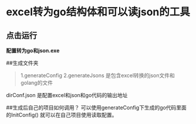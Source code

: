 
# excel转为go结构体和可以读json的工具



## 点击运行
**配置转为go和json.exe**


##生成文件夹
> 1.generateConfig
2.generateJsons
是包含excel转换的json文件和golang的文件

dirConf.json 是配置excel和json和go代码的输出地址

##生成后自己的项目如何调用？
可以使用generateConfig下生成的go代码里面的InitConfig() 就可以在自己项目使用读取配置。
